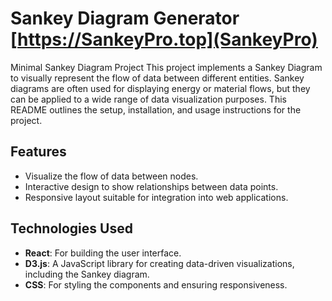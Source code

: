 # Sankey Diagram Generator [https://SankeyPro.top](SankeyPro)
Minimal Sankey Diagram Project
This project implements a Sankey Diagram to visually represent the flow of data between different entities. Sankey diagrams are often used for displaying energy or material flows, but they can be applied to a wide range of data visualization purposes. This README outlines the setup, installation, and usage instructions for the project.

## Features
- Visualize the flow of data between nodes.
- Interactive design to show relationships between data points.
- Responsive layout suitable for integration into web applications.

## Technologies Used
- **React**: For building the user interface.
- **D3.js**: A JavaScript library for creating data-driven visualizations, including the Sankey diagram.
- **CSS**: For styling the components and ensuring responsiveness.
